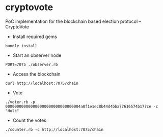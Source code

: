 # cryptovote

PoC implementation for the blockchain based election protocol – CryptoVote

* Install required gems
```
bundle install
```

* Start an observer node

```
PORT=7075 ./observer.rb
```

* Access the blockchain

```
curl http://localhost:7075/chain
```

* Vote 

```
./voter.rb -p 000000000000000000000000000000004a0f1e1ec8b44d4bba77616574b177ce -c "Hulk"
```


* Count the votes 

```
./counter.rb -c http://localhost:7075/chain
```